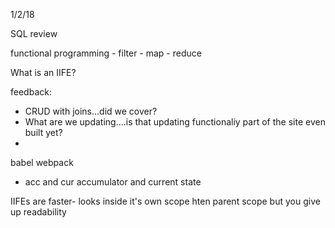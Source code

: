 1/2/18

SQL review

functional programming 
    - filter
    - map
    - reduce 

What is an IIFE?


feedback:
- CRUD with joins...did we cover?
- What are we updating....is that updating functionaliy part of the site even built yet?
- 

babel 
webpack

- acc and cur
accumulator and current state

IIFEs are faster- looks inside it's own scope hten parent scope but you give up readability 
